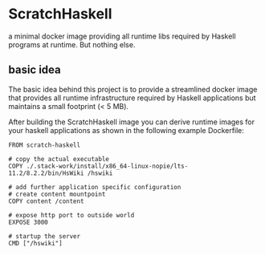 # ScratchHaskell
a minimal docker image providing all runtime libs required by Haskell programs at runtime. But nothing else.

## basic idea
The basic idea behind this project is to provide a streamlined docker image that provides 
all runtime infrastructure required by Haskell applications but maintains a small footprint (< 5 MB).

After building the ScratchHaskell image you can derive runtime images for your haskell applications as shown in the following 
example Dockerfile:
```
FROM scratch-haskell

# copy the actual executable
COPY ./.stack-work/install/x86_64-linux-nopie/lts-11.2/8.2.2/bin/HsWiki /hswiki

# add further application specific configuration
# create content mountpoint
COPY content /content

# expose http port to outside world
EXPOSE 3000

# startup the server
CMD ["/hswiki"]
```
